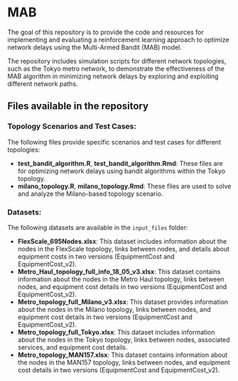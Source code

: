 # MAB
The goal of this repository is to provide the code and resources for implementing and evaluating a reinforcement learning approach to optimize network delays using the Multi-Armed Bandit (MAB) model. 

The repository includes simulation scripts for different network topologies, such as the Tokyo metro network, to demonstrate the effectiveness of the MAB algorithm in minimizing network delays by exploring and exploiting different network paths.


## Files available in the repository
### Topology Scenarios and Test Cases:
The following files provide specific scenarios and test cases for different topologies:

- **test_bandit_algorithm.R**, **test_bandit_algorithm.Rmd**: These files are for optimizing network delays using bandit algorithms within the Tokyo topology.
- **milano_topology.R**, **milano_topology.Rmd**: These files are used to solve and analyze the Milano-based topology scenario.

### Datasets:
The following datasets are available in the `input_files` folder:

- **FlexScale_695Nodes.xlsx**: This dataset includes information about the nodes in the FlexScale topology, links between nodes, and details about equipment costs in two versions (EquipmentCost and EquipmentCost_v2).
- **Metro_Haul_topology_full_info_18_05_v3.xlsx**: This dataset contains information about the nodes in the Metro Haul topology, links between nodes, and equipment cost details in two versions (EquipmentCost and EquipmentCost_v2).
- **Metro_topology_full_Milano_v3.xlsx**: This dataset provides information about the nodes in the Milano topology, links between nodes, and equipment cost details in two versions (EquipmentCost and EquipmentCost_v2).
- **Metro_topology_full_Tokyo.xlsx**: This dataset includes information about the nodes in the Tokyo topology, links between nodes, associated services, and equipment cost details.
- **Metro_topology_MAN157.xlsx**: This dataset contains information about the nodes in the MAN157 topology, links between nodes, and equipment cost details in two versions (EquipmentCost and EquipmentCost_v2).
